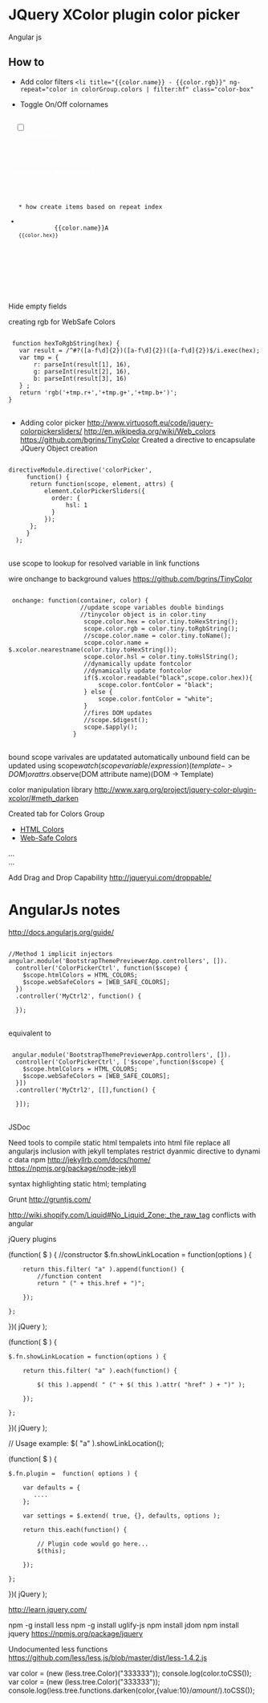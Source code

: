  # JQuery XColor plugin color picker
 Angular js

 ## How to
 * Add color filters
 `<li title="{{color.name}} - {{color.rgb}}" ng-repeat="color in colorGroup.colors | filter:hf" class="color-box"`

* Toggle On/Off colornames

 <pre><code>
  <input id="toggle-name" type="checkbox" ng-model="nameChecked"/>
    <label style="color:white" for="toggle-name">Show Names</label>
    <div ng-repeat="colorGroup in htmlColors">
       <h4 style="color:white">{{colorGroup.groupname}}</h4>
         <ul class="list-unstyled">* how create items based on repeat index
          <li title="{{color.name}} - {{color.rgb}}" ng-repeat="color in colorGroup.colors | filter:hf" class="color-box"
            style="background-color:{{color.rgb}};color:{{color.fontColor}};">
          <span ng-show="nameChecked">{{color.name}}</span><span ng-show="!nameChecked">A</span><br /><span style="font-size:0.85em">{{color.hex}}</span>
          </li>
         </ul>
    </div>
 </code> </pre>
 Hide empty fields 
 
 creating rgb for WebSafe Colors
 <pre><code>
 function hexToRgbString(hex) {
   var result = /^#?([a-f\d]{2})([a-f\d]{2})([a-f\d]{2})$/i.exec(hex);
   var tmp = {
       r: parseInt(result[1], 16),
       g: parseInt(result[2], 16),
       b: parseInt(result[3], 16)
   } ;
   return 'rgb('+tmp.r+','+tmp.g+','+tmp.b+')';
}
</code> </pre>
* Adding color picker
http://www.virtuosoft.eu/code/jquery-colorpickersliders/
http://en.wikipedia.org/wiki/Web_colors
https://github.com/bgrins/TinyColor
Created a directive to encapsulate JQuery Object creation

 <pre><code>
directiveModule.directive('colorPicker',
     function() {
      return function(scope, element, attrs) {
          element.ColorPickerSliders({
            order: {
                hsl: 1
            }
          });
      };
     }
  );
</code> </pre>

use scope to lookup for resolved variable in link functions

wire onchange to background values
https://github.com/bgrins/TinyColor
  <pre><code>
 onchange: function(container, color) {
                    //update scope variables double bindings
                    //tinycolor object is in color.tiny
                     scope.color.hex = color.tiny.toHexString();
                     scope.color.rgb = color.tiny.toRgbString();
                     //scope.color.name = color.tiny.toName();
                     scope.color.name = $.xcolor.nearestname(color.tiny.toHexString());
                     scope.color.hsl = color.tiny.toHslString();
                     //dynamically update fontcolor
                     //dynamically update fontcolor
                     if($.xcolor.readable("black",scope.color.hex)){
                         scope.color.fontColor = "black";
                     } else {
                         scope.color.fontColor = "white";
                     }
                     //fires DOM updates
                     //scope.$digest();
                     scope.$apply();
                  }
</code> </pre>
bound scope varivales are updatated automatically
unbound field can be updated using scope$watch(scope variable/expression)(template->DOM) or attrs.$observe(DOM attribute name)(DOM -> Template)

color manipulation library
http://www.xarg.org/project/jquery-color-plugin-xcolor/#meth_darken

Created tab for Colors Group
<ul class="nav nav-tabs" id="colorTab">
  <li class="active"><a href="#htmlColors" data-toggle="tab">HTML Colors</a></li>
  <li><a href="#webSafeColors" data-toggle="tab">Web-Safe Colors</a></li>
</ul>

<div class="tab-content">
  <div class="tab-pane active" id="htmlColors">...</div>
  <div class="tab-pane" id="webSafeColors">...</div>
</div>

Add Drag and Drop Capability
http://jqueryui.com/droppable/


# AngularJs notes
http://docs.angularjs.org/guide/
<pre><code>
//Method 1 implicit injectors
angular.module('BootstrapThemePreviewerApp.controllers', []).
  controller('ColorPickerCtrl', function($scope) {
    $scope.htmlColors = HTML_COLORS;
    $scope.webSafeColors = [WEB_SAFE_COLORS];
  })
  .controller('MyCtrl2', function() {

  });
</code> </pre>
 equivalent to 
 
<pre><code>
 angular.module('BootstrapThemePreviewerApp.controllers', []).
  controller('ColorPickerCtrl', ['$scope',function($scope) {
    $scope.htmlColors = HTML_COLORS;
    $scope.webSafeColors = [WEB_SAFE_COLORS];
  }])
  .controller('MyCtrl2', [[],function() {

  }]);
</code> </pre>

JSDoc

Need tools to compile static html tempalets into html file
replace all angularjs inclusion with jekyll templates
restrict dyanmic directive to dynami c data
npm
http://jekyllrb.com/docs/home/
https://npmjs.org/package/node-jekyll

syntax highlighting
static html; templating

Grunt
http://gruntjs.com/

http://wiki.shopify.com/Liquid#No_Liquid_Zone:_the_raw_tag conflicts with angular

jQuery plugins

(function( $ ) {
    //constructor
    $.fn.showLinkLocation = function(options ) {
 
        return this.filter( "a" ).append(function() {
            //function content
            return " (" + this.href + ")";
        
        });
 
    };
 
})( jQuery );



(function( $ ) {
 
    $.fn.showLinkLocation = function(options ) {
 
        return this.filter( "a" ).each(function() {

            $( this ).append( " (" + $( this ).attr( "href" ) + ")" );

        });
 
    };
 
})( jQuery );
 
 // Usage example:
 $( "a" ).showLinkLocation();




(function( $ ) {
 
    $.fn.plugin =  function( options ) {

        var defaults = {
           ....
        };
     
        var settings = $.extend( true, {}, defaults, options );
     
        return this.each(function() {

            // Plugin code would go here...
            $(this);
        
        });

    };
 
})( jQuery );


http://learn.jquery.com/

npm -g install less
npm -g install uglify-js
npm install jdom
npm install jquery
https://npmjs.org/package/jquery

Undocumented less functions
https://github.com/less/less.js/blob/master/dist/less-1.4.2.js

var color = (new (less.tree.Color)("333333"));
console.log(color.toCSS());
var color = (new (less.tree.Color)("333333"));
console.log(less.tree.functions.darken(color,{value:10}/*amount*/).toCSS());